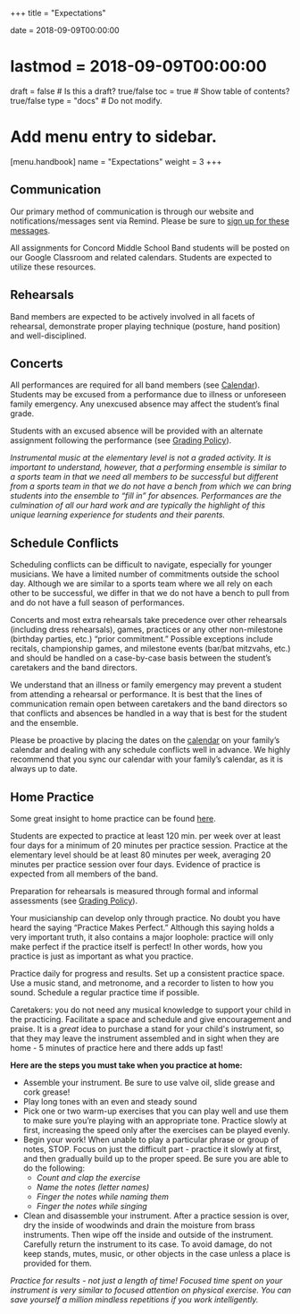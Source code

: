 +++
title = "Expectations"

date = 2018-09-09T00:00:00
# lastmod = 2018-09-09T00:00:00

draft = false  # Is this a draft? true/false
toc = true  # Show table of contents? true/false
type = "docs"  # Do not modify.

# Add menu entry to sidebar.
[menu.handbook]
  name = "Expectations"
  weight = 3
+++

## Communication

Our primary method of communication is through our website and notifications/messages sent via Remind. Please be sure to [sign up for these messages](../reminders).

All assignments for Concord Middle School Band students will be posted on our Google Classroom and related calendars. Students are expected to utilize these resources.

## Rehearsals

Band members are expected to be actively involved in all facets of rehearsal, demonstrate proper playing technique (posture, hand position) and well-disciplined.

## Concerts

All performances are required for all band members (see [Calendar](../calendar)). Students may be excused from a performance due to illness or unforeseen family emergency.  Any unexcused absence may affect the student’s final grade.   

Students with an excused absence will be provided with an alternate assignment following the performance (see [Grading Policy](grading)).

*Instrumental music at the elementary level is not a graded activity. It is important to understand, however, that a performing ensemble is similar to a sports team in that we need all members to be successful but different from a sports team in that we do not have a bench from which we can bring students into the ensemble to “fill in” for absences. Performances are the culmination of all our hard work and are typically the highlight of this unique learning experience for students and their parents.*

## Schedule Conflicts

Scheduling conflicts can be difficult to navigate, especially for younger musicians. We have a limited number of commitments outside the school day. Although we are similar to a sports team where we all rely on each other to be successful, we differ in that we do not have a bench to pull from and do not have a full season of performances.

Concerts and most extra rehearsals take precedence over other rehearsals (including dress rehearsals), games, practices or any other non-milestone (birthday parties, etc.) “prior commitment.” Possible exceptions include recitals, championship games, and milestone events (bar/bat mitzvahs, etc.) and should be handled on a case-by-case basis between the student’s caretakers and the band directors.

We understand that an illness or family emergency may prevent a student from attending a rehearsal or performance. It is best that the lines of communication remain open between caretakers and the band directors so that conflicts and absences be handled in a way that is best for the student and the ensemble.

Please be proactive by placing the dates on the [calendar](../calendar) on your family’s calendar and dealing with any schedule conflicts well in advance. We highly recommend that you sync our calendar with your family’s calendar, as it is always up to date.

## Home Practice

Some great insight to home practice can be found [here](http://www.musicparentsguide.com/2017/02/09/parents-guide-music-practicing).

Students are expected to practice at least 120 min. per week over at least four days for a minimum of 20 minutes per practice session. Practice at the elementary level should be at least 80 minutes per week, averaging 20 minutes per practice session over four days. Evidence of practice is expected from all members of the band.

Preparation for rehearsals is measured through formal and informal assessments (see [Grading Policy](grading)).

Your musicianship can develop only through practice. No doubt you have heard the saying “Practice Makes Perfect.” Although this saying holds a very important truth, it also contains a major loophole: practice will only make perfect if the practice itself is perfect! In other words, how you practice is just as important as what you practice.

Practice daily for progress and results. Set up a consistent practice space. Use a music stand, and metronome, and a recorder to listen to how you sound. Schedule a regular practice time if possible.  

Caretakers: you do not need any musical knowledge to support your child in the practicing. Facilitate a space and schedule and give encouragement and praise. It is a *great* idea to purchase a stand for your child's instrument, so that they may leave the instrument assembled and in sight when they are home - 5 minutes of practice here and there adds up fast!

__Here are the steps you must take when you practice at home:__

- Assemble your instrument. Be sure to use valve oil, slide grease and cork grease!
- Play long tones with an even and steady sound
- Pick one or two warm-up exercises that you can play well and use them to make sure you’re playing with an appropriate tone. Practice slowly at first, increasing the speed only after the exercises can be played evenly.
- Begin your work! When unable to play a particular phrase or group of notes, STOP. Focus on just the difficult part - practice it slowly at first, and then gradually build up to the proper speed. Be sure you are able to do the following:
  + *Count and clap the exercise*
  + *Name the notes (letter names)*
  + *Finger the notes while naming them*
  + *Finger the notes while singing*
- Clean and disassemble your instrument. After a practice session is over, dry the inside of woodwinds and drain the moisture from brass instruments. Then wipe off the inside and outside of the instrument. Carefully return the instrument to its case. To avoid damage, do not keep stands, mutes, music, or other objects in the case unless a place is provided for them.

*Practice for results - not just a length of time! Focused time spent on your instrument is very similar to focused attention on physical exercise. You can save yourself a million mindless repetitions if you work intelligently.*
